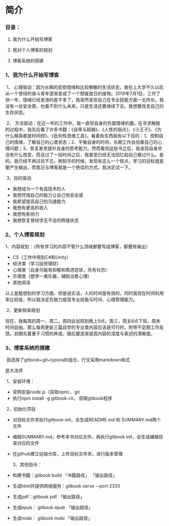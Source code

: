 # 简介

### 目录：

1. 我为什么开始写博客

2. 我对个人博客的规划

3. 博客系统的搭建

   

### 1、我为什么开始写博客

​	1、 心理驱动：因为长期的悲观情绪和比较懒散的生活状态，我在上大学不久以后从一个曾经的奋斗青年逐渐变成了一个颓废度日的废物。2019年7月1日，工作了快一年，情绪已经发泄的差不多了，我突然发现自己在专业技能方面一无所长。我没有一丝安全感，也看不到什么未来，只是生活还要继续下去。我想要改变自己的生存状态。

​	2、 方法驱动：在近一年的工作中，我一直受自身的负面情绪折磨。在寻求解脱的过程中，我先后看了许多书籍：《自卑与超越》、《人性的弱点》、《小王子》、《为什么精英都是时间控》、《批判性思维工具》。看着些东西我有以下目的：1、控制自己的情绪，了解自己的心里状态；2、平衡自身的时间，长期工作会加重自己的心理问题；3、恢复甚至提升自身的思考能力。然而看完这些书之后，我发现自身并没有什么改变，而且过了一段时间之后，我甚至已经无法回忆起自己看过什么。是的，我已经不再过目不忘。刷知乎的时候，发现有这么一个观点，学习的目标就是要产生输出，而笔记与博客就是一个绝佳的方式。我决定试一下。

​	3、目的驱动

* 我想成为一个有高技术的人
* 我想凭借自己的能力让自己有安全感
* 我希望提高自己的沟通能力
* 我想有更高的收入
* 我想有影响力
* 我想恢复曾经学无不会的辉煌状态

### 2、个人博客规划

​	1、内容规划：（所有学习的内容不管什么领域都要写成博客，都要有输出）

* CS（工作中用到C#和Unity）
* 经济类（学习投资理财）
* 心理类（自身可能有抑郁和焦虑症状，另有社恐）
* 乐理类（想学一类乐器，辅助治愈心理）
* 其他阅读

​	以上是能想到的学习方面，但是说实话，人的时间是有效的，同时我现在时间利用率比较低，所以我决定先致力提高专业技能与时间、心理管理能力。

​	2、更新频率规划

​	现在，我每周的周一，周二，周四会加班到晚上9点。周三，周五6点下班，周末时间自由。那么每周更新三篇自学的专业类内容应该是可行的，附带不定期工作反馈。初期先着重于习惯的养成，随后要逐渐提高内容的深度与表述的清晰度。

### 3、博客系统的搭建

​	我选择了gitbook+git+typora的组合，行文采用markdown格式

是大法师

​	1、安装环境：

* 官网安装node.js（获取npm）、git
* 执行npm install -g gitbook-cli， 获取gitbook程序

​	2、初始化项目

* 对目标文件夹执行gitbook init，会生成README.md 和 SUMMARY.md两个文件

* 编辑SUMMARY.md，参考本书对应文件。再执行gitbook init，会生成编辑目录对应的文件

* 在github建立远端仓库，上传目标文件夹，进行版本管理

  3、其他指令： 

* 构建书籍：gitbook build 「书籍路径」 「输出路径」

* 生成html并提供网络服务：gitbook serve --port 2333

* 生成pdf：gitbook pdf 「输出路径」

* 生成epub： gitbook epub 「输出路径」

* 生成mobi： gitbook mobi 「输出路径」